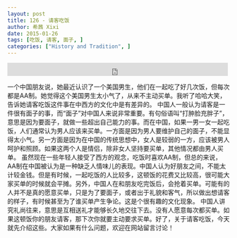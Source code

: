 ```yaml
---
layout: post
title: 126 - 请客吃饭
author: 希茜 Xixi
date: 2015-01-26
tags: [吃饭, 请客, 面子, ]
categories: ["History and Tradition", ]
---
```


<iframe src="https://archive.org/embed/slowchinese_201909/Slow_Chinese_126.mp3" width="500" height="30" frameborder="0" webkitallowfullscreen="true" mozallowfullscreen="true" allowfullscreen></iframe>

一个中国朋友说，她最近认识了一个美国男生，他们在一起吃了好几次饭，但每次都是AA制。她觉得这个美国男生太小气了，从来不主动买单。我听了哈哈大笑，告诉她请客吃饭这件事在中西方的文化中是有差异的。
中国人一般认为请客是一件很有面子的事，而“面子”对中国人来说非常重要。有句俗语叫“打肿脸充胖子”，意思是因为要面子，就做一些超出自己能力的事。而在中国，如果一男一女一起吃饭，人们通常认为男人应该来买单。一方面是因为男人要维护自己的面子，不能显得太小气。另一方面是因为在中国的传统思想中，女人是较弱的一方，应该被男人呵护和照顾。如果这两个人是情侣，除非女人坚持要买单，其他情况都由男人买单。
虽然现在一些年轻人接受了西方的观念，吃饭时喜欢AA制，但总的来说，AA制在中国被认为是一种缺乏人情味儿的表现。中国人认为好朋友之间，不能太计较金钱。但是有时候，一起吃饭的人比较多，这顿饭的花费又比较高，很可能大家买单的时候就会平摊。另外，中国人在和朋友吃完饭后，会抢着买单。可能有的人并不是真的愿意买单，只是为了要面子，或者出于礼貌和客气，所以做出想请客的样子，有时候甚至为了谁买单产生争论。这是个很有趣的文化现象。
中国人讲究礼尚往来，意思是互相送礼才能够长久地交往下去。没有人愿意每次都买单。如果这顿饭你的朋友请客，那下次你就要主动要求买单。好了，关于请客吃饭，今天就先介绍这些。大家如果有什么问题，欢迎在网站留言讨论！

